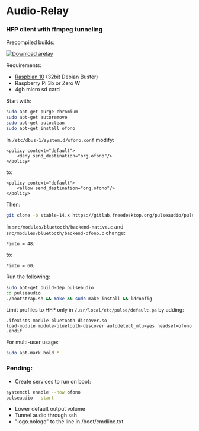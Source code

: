 # Audio-Relay

### HFP client with ffmpeg tunneling

Precompiled builds:  
  
[![Download arelay](https://a.fsdn.com/con/app/sf-download-button)](https://sourceforge.net/projects/arelay/files/arelay.img/download)  
  
Requirements:
 - [Raspbian 10](https://downloads.raspberrypi.org/raspbian/images/raspbian-2020-02-14/2020-02-13-raspbian-buster.zip) (32bit Debian Buster)
 - Raspberry Pi 3b or Zero W
 - 4gb micro sd card

Start with:
```sh
sudo apt-get purge chromium
sudo apt-get autoremove
sudo apt-get autoclean
sudo apt-get install ofono
```


In `/etc/dbus-1/system.d/ofono.conf` modify:

    <policy context="default">
        <deny send_destination="org.ofono"/>
    </policy>

to:

    <policy context="default">
        <allow send_destination="org.ofono"/>
    </policy>


Then:
```sh
git clone -b stable-14.x https://gitlab.freedesktop.org/pulseaudio/pulseaudio.git
```


In `src/modules/bluetooth/backend-native.c` and `src/modules/bluetooth/backend-ofono.c` change:
    
    *imtu = 48;
    
to:
    
    *imtu = 60;


Run the following:
```sh
sudo apt-get build-dep pulseaudio
cd pulseaudio
./bootstrap.sh && make && sudo make install && ldconfig
```

Limit profiles to HFP only in `/usr/local/etc/pulse/default.pa` by adding:

    .ifexists module-bluetooth-discover.so
    load-module module-bluetooth-discover autodetect_mtu=yes headset=ofono
    .endif


For multi-user usage:
```sh
sudo apt-mark hold *
```

### Pending:
 - Create services to run on boot:
```sh
systemctl enable --now ofono
pulseaudio --start
```
 - Lower default output volume
 - Tunnel audio through ssh
 - "logo.nologo" to the line in /boot/cmdline.txt
